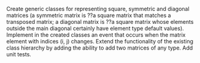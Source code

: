Create generic classes for representing square, symmetric and diagonal matrices (a symmetric matrix is ??a square matrix that matches a transposed matrix; a diagonal matrix is ??a square matrix whose elements outside the main diagonal certainly have element type default values). Implement in the created classes an event that occurs when the matrix element with indices (i, j) changes. Extend the functionality of the existing class hierarchy by adding the ability to add two matrices of any type. Add unit tests.